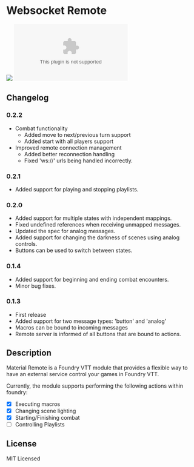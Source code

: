 # Websocket Remote

![](https://img.shields.io/badge/Foundry-v0.7.9-informational)
![Latest Release Download Count](https://img.shields.io/github/downloads/freudiangoat/material-remote/latest/module.zip)

<!--- Forge Bazaar Install % Badge -->
<!--- replace <your-module-name> with the `name` in your manifest -->
<!--- ![Forge Installs](https://img.shields.io/badge/dynamic/json?label=Forge%20Installs&query=package.installs&suffix=%25&url=https%3A%2F%2Fforge-vtt.com%2Fapi%2Fbazaar%2Fpackage%2F<your-module-name>&colorB=4aa94a) -->

## Changelog

### 0.2.2

* Combat functionality
  * Added move to next/previous turn support
  * Added start with all players support
* Improved remote connection management
  * Added better reconnection handling
  * Fixed 'ws://' urls being handled incorrectly.

### 0.2.1

* Added support for playing and stopping playlists.

### 0.2.0

* Added support for multiple states with independent mappings.
* Fixed undefined references when receiving unmapped messages.
* Updated the spec for analog messages.
* Added support for changing the darkness of scenes using analog controls.
* Buttons can be used to switch between states.

### 0.1.4

* Added support for beginning and ending combat encounters.
* Minor bug fixes.

### 0.1.3

* First release
* Added support for two message types: 'button' and 'analog'
* Macros can be bound to incoming messages
* Remote server is informed of all buttons that are bound to actions.

## Description

Material Remote is a Foundry VTT module that provides a flexible way to have an external service control your games in Foundry VTT.

Currently, the module supports performing the following actions within foundry:

- [x] Executing macros
- [x] Changing scene lighting
- [x] Starting/Finishing combat
- [ ] Controlling Playlists

## License

MIT Licensed
